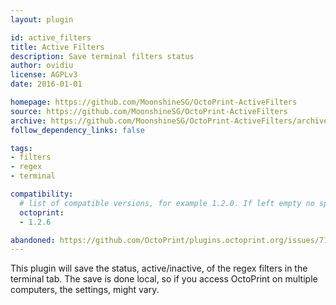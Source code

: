 ```yaml
---
layout: plugin

id: active_filters
title: Active Filters
description: Save terminal filters status
author: ovidiu
license: AGPLv3
date: 2016-01-01

homepage: https://github.com/MoonshineSG/OctoPrint-ActiveFilters
source: https://github.com/MoonshineSG/OctoPrint-ActiveFilters
archive: https://github.com/MoonshineSG/OctoPrint-ActiveFilters/archive/master.zip
follow_dependency_links: false

tags:
- filters
- regex
- terminal

compatibility:
  # list of compatible versions, for example 1.2.0. If left empty no specific version requirement will be assumed
  octoprint:
  - 1.2.6

abandoned: https://github.com/OctoPrint/plugins.octoprint.org/issues/711
---
```

This plugin will save the status, active/inactive, of the regex filters in the terminal tab.
The save is done local, so if you access OctoPrint on multiple computers, the settings, might vary.
